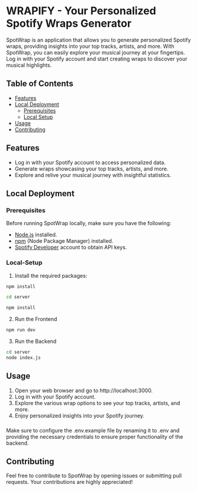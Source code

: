 # WRAPIFY - Your Personalized Spotify Wraps Generator

SpotWrap is an application that allows you to generate personalized Spotify wraps, providing insights into your top tracks, artists, and more. With SpotWrap, you can easily explore your musical journey at your fingertips. Log in with your Spotify account and start creating wraps to discover your musical highlights.

## Table of Contents

- [Features](#features)
- [Local Deployment](#local-deployment)
  - [Prerequisites](#prerequisites)
  - [Local Setup](#local-setup)
- [Usage](#usage)
- [Contributing](#contributing)

## Features

- Log in with your Spotify account to access personalized data.
- Generate wraps showcasing your top tracks, artists, and more.
- Explore and relive your musical journey with insightful statistics.

## Local Deployment

### Prerequisites

Before running SpotWrap locally, make sure you have the following:

- [Node.js](https://nodejs.org/) installed.
- [npm](https://www.npmjs.com/) (Node Package Manager) installed.
- [Spotify Developer](https://developer.spotify.com/) account to obtain API keys.

### Local-Setup

1. Install the required packages:
```bash
npm install
```

```bash
cd server
```
```bash
npm install
```
2. Run the Frontend
```bash
npm run dev
```
3. Run the Backend
```bash
cd server
node index.js
```

## Usage

1. Open your web browser and go to http://localhost:3000.
2. Log in with your Spotify account.
3. Explore the various wrap options to see your top tracks, artists, and more.
4. Enjoy personalized insights into your Spotify journey.

### 
Make sure to configure the .env.example file by renaming it to .env and providing the necessary credentials to ensure proper functionality of the backend.

## Contributing

Feel free to contribute to SpotWrap by opening issues or submitting pull requests. Your contributions are highly appreciated!




